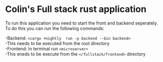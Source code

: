 # Colin's Full stack rust application

To run this application you need to start the front and backend seperately. To do this you can run the following commands:

-Backend: `<cargo +nightly  run -p backend --bin backend>`\
    -This needs to be executed from the root directory\
-Frontend: In terminal run `<microserver>`\
    -This eneds to be execute from the `</fullstack/frontend>` directory
